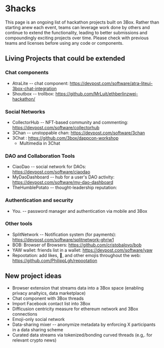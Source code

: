 # 3hacks
This page is an ongoing list of hackathon projects built on 3Box. Rather than starting anew each event, teams can leverage work done by others and continue to extend the functionality, leading to better submissions and compoundingly exciting projects over time. 
Please check with previous teams and licenses before using any code or components. 

## Living Projects that could be extended 
### Chat components 
* AtraLite -- chat component: https://devpost.com/software/atra-liteui-3box-chat-integration
* Shoutbox -- trollbox: https://github.com/MrLuit/ethberlinzwei-hackathon/

### Social Networks 
* CollectorHub -- NFT-based community and commenting: https://devpost.com/software/collectorhub
* 3Chan -- unstoppable chan: https://devpost.com/software/3chan
* 3Chat : https://github.com/3box/dappcon-workshop
  * Multimedia in 3Chat


### DAO and Collaboration Tools
* CiaoDao -- social network for DAOs: https://devpost.com/software/ciaodao
* MyDaoDashboard -- hub for a user's DAO activity: https://devpost.com/software/my-dao-dashboard
* TheHumblePotato -- thought-leadership reputation: 

### Authentication and security 
* You. -- password manager and authentication via mobile and 3Box 

### Other tools
* SplitNetwork -- Notification system (for payments): https://devpost.com/software/splitnetwork-ghriw1
* BOB: Browser of Browsers: https://github.com/cristobalovo/bob
* YAW wallet: friends list in a wallet: https://devpost.com/software/yaw
* Repootation: add likes, 💩, and other emojis throughout the web: https://github.com/PhilippLgh/repootation


## New project ideas 
* Browser extension that streams data into a 3Box space (enabling privacy analtyics, data marketplace) 
* Chat component with 3Box threads 
* Import Facebook contact list into 3Box
* Difficusion centricity measure for ethereum network and 3Box connections 
* Emoji-only social network 
* Data-sharing mixer -- anonymize metadata by enforcing X participants in a data sharing scheme
* Curated data streams via tokenized/bonding curved threads (e.g,. for relevant crypto news) 

